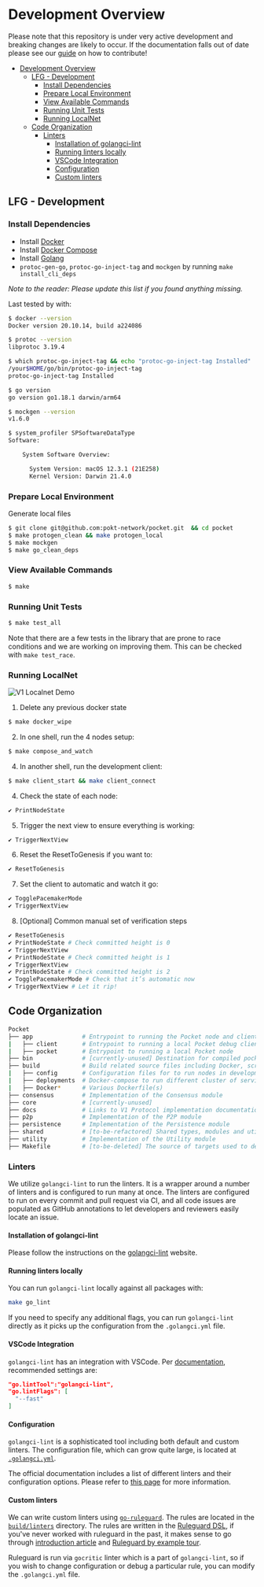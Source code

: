 # Development Overview

Please note that this repository is under very active development and breaking changes are likely to occur. If the documentation falls out of date please see our [guide](./../contributing/README.md) on how to contribute!

- [Development Overview](#development-overview)
  - [LFG - Development](#lfg---development)
    - [Install Dependencies](#install-dependencies)
    - [Prepare Local Environment](#prepare-local-environment)
    - [View Available Commands](#view-available-commands)
    - [Running Unit Tests](#running-unit-tests)
    - [Running LocalNet](#running-localnet)
  - [Code Organization](#code-organization)
    - [Linters](#linters)
      - [Installation of golangci-lint](#installation-of-golangci-lint)
      - [Running linters locally](#running-linters-locally)
      - [VSCode Integration](#vscode-integration)
      - [Configuration](#configuration)
      - [Custom linters](#custom-linters)

## LFG - Development

### Install Dependencies

- Install [Docker](https://docs.docker.com/get-docker/)
- Install [Docker Compose](https://docs.docker.com/compose/install/)
- Install [Golang](https://go.dev/doc/install)
- `protoc-gen-go`, `protoc-go-inject-tag` and `mockgen` by running `make install_cli_deps`

_Note to the reader: Please update this list if you found anything missing._

Last tested by with:

```bash
$ docker --version
Docker version 20.10.14, build a224086

$ protoc --version
libprotoc 3.19.4

$ which protoc-go-inject-tag && echo "protoc-go-inject-tag Installed"
/your$HOME/go/bin/protoc-go-inject-tag
protoc-go-inject-tag Installed

$ go version
go version go1.18.1 darwin/arm64

$ mockgen --version
v1.6.0

$ system_profiler SPSoftwareDataType
Software:

    System Software Overview:

      System Version: macOS 12.3.1 (21E258)
      Kernel Version: Darwin 21.4.0
```

### Prepare Local Environment

Generate local files

```bash
$ git clone git@github.com:pokt-network/pocket.git  && cd pocket
$ make protogen_clean && make protogen_local
$ make mockgen
$ make go_clean_deps
```

### View Available Commands

```bash
$ make
```

### Running Unit Tests

```bash
$ make test_all
```

Note that there are a few tests in the library that are prone to race conditions and we are working on improving them. This can be checked with `make test_race`.

### Running LocalNet

![V1 Localnet Demo](./v1_localnet.gif)

1. Delete any previous docker state

```bash
$ make docker_wipe
```

2. In one shell, run the 4 nodes setup:

```bash
$ make compose_and_watch
```

4. In another shell, run the development client:

```bash
$ make client_start && make client_connect
```

4. Check the state of each node:

```bash
✔ PrintNodeState
```

5. Trigger the next view to ensure everything is working:

```bash
✔ TriggerNextView
```

6. Reset the ResetToGenesis if you want to:

```bash
✔ ResetToGenesis
```

7. Set the client to automatic and watch it go:

```bash
✔ TogglePacemakerMode
✔ TriggerNextView
```

8. [Optional] Common manual set of verification steps

```bash
✔ ResetToGenesis
✔ PrintNodeState # Check committed height is 0
✔ TriggerNextView
✔ PrintNodeState # Check committed height is 1
✔ TriggerNextView
✔ PrintNodeState # Check committed height is 2
✔ TogglePacemakerMode # Check that it’s automatic now
✔ TriggerNextView # Let it rip!
```

## Code Organization

```bash
Pocket
├── app              # Entrypoint to running the Pocket node and clients
|   ├── client       # Entrypoint to running a local Pocket debug client
|   ├── pocket       # Entrypoint to running a local Pocket node
├── bin              # [currently-unused] Destination for compiled pocket binaries
├── build            # Build related source files including Docker, scripts, etc
|   ├── config       # Configuration files for to run nodes in development
|   ├── deployments  # Docker-compose to run different cluster of services for development
|   ├── Docker*      # Various Dockerfile(s)
├── consensus        # Implementation of the Consensus module
├── core             # [currently-unused]
├── docs             # Links to V1 Protocol implementation documentation (excluding the protocol specification)
├── p2p              # Implementation of the P2P module
├── persistence      # Implementation of the Persistence module
├── shared           # [to-be-refactored] Shared types, modules and utils
├── utility          # Implementation of the Utility module
├── Makefile         # [to-be-deleted] The source of targets used to develop, build and test
```

### Linters

We utilize `golangci-lint` to run the linters. It is a wrapper around a number of linters and is configured to run many at once. The linters are configured to run on every commit and pull request via CI, and all code issues are populated as GitHub annotations to let developers and reviewers easily locate an issue.

#### Installation of golangci-lint

Please follow the instructions on the [golangci-lint](https://golangci-lint.run/usage/install/#local-installation) website.

#### Running linters locally

You can run `golangci-lint` locally against all packages with:

```bash
make go_lint
```

If you need to specify any additional flags, you can run `golangci-lint` directly as it picks up the configuration from the `.golangci.yml` file.

#### VSCode Integration

`golangci-lint` has an integration with VSCode. Per [documentation](https://golangci-lint.run/usage/integrations/), recommended settings are:

```json
"go.lintTool":"golangci-lint",
"go.lintFlags": [
  "--fast"
]
```

#### Configuration

`golangci-lint` is a sophisticated tool including both default and custom linters. The configuration file, which can grow quite large, is located at [`.golangci.yml`](../../.golangci.yml).

The official documentation includes a list of different linters and their configuration options. Please refer to [this page](https://golangci-lint.run/usage/linters/) for more information.

#### Custom linters

We can write custom linters using [`go-ruleguard`](https://go-ruleguard.github.io/). The rules are located in the [`build/linters`](../../build/linters) directory. The rules are written in the [Ruleguard DSL](https://github.com/quasilyte/go-ruleguard/blob/master/_docs/dsl.md), if you've never worked with ruleguard in the past, it makes sense to go through [introduction article](https://quasilyte.dev/blog/post/ruleguard/) and [Ruleguard by example tour](https://go-ruleguard.github.io/by-example/).

Ruleguard is run via `gocritic` linter which is a part of `golangci-lint`, so if you wish to change configuration or debug a particular rule, you can modify the `.golangci.yml` file.

